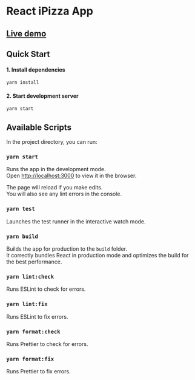 # React iPizza App

## [Live demo](https://ipizza.sajadtorkamani.com)

## Quick Start

#### 1. Install dependencies

`yarn install`

#### 2. Start development server

`yarn start`

## Available Scripts

In the project directory, you can run:

### `yarn start`

Runs the app in the development mode.<br />
Open [http://localhost:3000](http://localhost:3000) to view it in the browser.

The page will reload if you make edits.<br />
You will also see any lint errors in the console.

### `yarn test`

Launches the test runner in the interactive watch mode.<br />

### `yarn build`

Builds the app for production to the `build` folder.<br />
It correctly bundles React in production mode and optimizes the build for the best performance.

### `yarn lint:check`

Runs ESLint to check for errors.

### `yarn lint:fix`

Runs ESLint to fix errors.

### `yarn format:check`

Runs Prettier to check for errors.

### `yarn format:fix`

Runs Prettier to fix errors.
